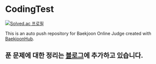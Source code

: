 # CodingTest

[![Solved.ac
프로필](http://mazassumnida.wtf/api/v2/generate_badge?boj=yeonju509)](https://solved.ac/yeonju509)

This is an auto push repository for Baekjoon Online Judge created with [BaekjoonHub](https://github.com/BaekjoonHub/BaekjoonHub).

## 푼 문제에 대한 정리는 [블로그](https://velog.io/@yeonju52/series/%EC%BD%94%ED%85%8CC)에 추가하고 있습니다.
